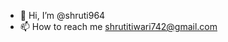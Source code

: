 - 👋 Hi, I’m @shruti964
- 📫 How to reach me shrutitiwari742@gmail.com

<!---
shruti964/shruti964 is a ✨ special ✨ repository because its `README.md` (this file) appears on your GitHub profile.
You can click the Preview link to take a look at your changes.
--->
